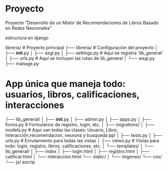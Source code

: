 # Proyecto
Proyecto “Desarrollo de un Motor de Recomendaciones de Libros Basado en Redes Neuronales”

estructura en django 

libreria/                  # Proyecto principal
├── libreria/              # Configuración del proyecto
│   ├── __init__.py
│   ├── asgi.py
│   ├── settings.py        # Aquí se registra 'lib_general'
│   ├── urls.py            # Aquí se incluyen las rutas de lib_general
│   └── wsgi.py
├── manage.py

# App única que maneja todo: usuarios, libros, calificaciones, interacciones
├── lib_general/
│   ├── __init__.py
│   ├── admin.py
│   ├── apps.py
│   ├── forms.py           # Formularios de registro, login, etc.
│   ├── migrations/
│   ├── models.py          # Aquí van todas las clases: Usuario, Libro, Interacción,recomendacion, neurona y busqueda ppl
│   ├── tests.py
│   ├── urls.py            # Enrutamiento para todas las vistas
│   ├── views.py           # Vistas para todo: login, registro, libros, calificaciones, etc.
│   └── templates/
│       └── lib_general/
│           ├── index 
│           ├── login.html
│           ├── registro.html
│           ├── calificar.html
│           └── interaccion.html
    └── static/
│       └── imgenes/
        └── css/
        └── js/  escrip

